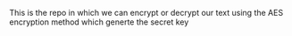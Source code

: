 This is the repo in which we can encrypt or decrypt our text using the AES encryption method 
which generte the secret key 

